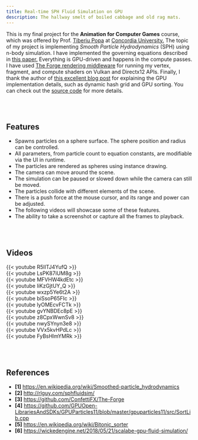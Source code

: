 ```yaml
---
title: Real-time SPH Fluid Simulation on GPU
description: The hallway smelt of boiled cabbage and old rag mats.
---
```


This is my final project for the **Animation for Computer Games** course, which was offered by Prof. [Tiberiu Popa](https://users.encs.concordia.ca/~stpopa/) at [Concordia University.](https://www.concordia.ca/) The topic of my project is implementing *Smooth Particle Hydrodynamics* (SPH) using n-body simulation. I have implemented the governing equations described in [this paper.](http://rlguy.com/sphfluidsim/) Everything is GPU-driven and happens in the compute passes. I have used [The Forge rendering middleware](https://github.com/ConfettiFX/The-Forge) for running my vertex, fragment, and compute shaders on Vulkan and Directx12 APIs. Finally, I thank the author of [this excellent blog post](https://wickedengine.net/2018/05/21/scalabe-gpu-fluid-simulation/) for explaining the GPU implementation details, such as dynamic hash grid and GPU sorting. You can check out the [source code](https://github.com/AminAliari/fluid-simulation) for more details.

</br>
</br>

## Features
- Spawns particles on a sphere surface. The sphere position and radius can be controlled.
- All parameters, from particle count to equation constants, are modifiable via the UI in runtime.
- The particles are rendered as spheres using instance drawing.
- The camera can move around the scene.
- The simulation can be paused or slowed down while the camera can still be moved.
- The particles collide with different elements of the scene.
- There is a push force at the mouse cursor, and its range and power can be adjusted.
- The following videos will showcase some of these features.
- The ability to take a screenshot or capture all the frames to playback.

</br>
</br>

## Videos
{{< youtube R5lITJ4YufQ >}}
</br>
{{< youtube LsPK87iUM8g >}}
</br>
{{< youtube MFVHW4kdEtc >}}
</br>
{{< youtube IiKzGjtUY_Q >}}
</br>
{{< youtube wxzp5Ye6t2A >}}
</br>
{{< youtube biSsoP65FIc >}}
</br>
{{< youtube lyOMEcvFCTk >}}
</br>
{{< youtube gvYNBDEc8pE >}}
</br>
{{< youtube z8CpxWwnSv8 >}}
</br>
{{< youtube nwySYnyn3e8 >}}
</br>
{{< youtube VVx5kvHPdLc >}}
</br>
{{< youtube FyBsHlmYMRk >}}

</br>
</br>

## References
- **[1]** https://en.wikipedia.org/wiki/Smoothed-particle_hydrodynamics
- **[2]** http://rlguy.com/sphfluidsim/
- **[3]** https://github.com/ConfettiFX/The-Forge
- **[4]** https://github.com/GPUOpen-LibrariesAndSDKs/GPUParticles11/blob/master/gpuparticles11/src/SortLib.cpp
- **[5]** https://en.wikipedia.org/wiki/Bitonic_sorter
- **[6]** https://wickedengine.net/2018/05/21/scalabe-gpu-fluid-simulation/
<!-- comment -->
